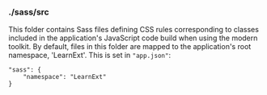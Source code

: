 ### ./sass/src

This folder contains Sass files defining CSS rules corresponding to classes
included in the application's JavaScript code build when using the modern toolkit.
By default, files in this folder are mapped to the application's root namespace, 'LearnExt'.
This is set in `"app.json"`:

    "sass": {
        "namespace": "LearnExt"
    }